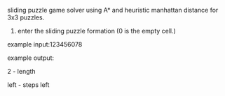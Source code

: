 sliding puzzle game solver using A* and heuristic manhattan distance for 3x3 puzzles.

1. enter the sliding puzzle formation (0 is the empty cell.)


example input:123456078

example output:

2 - length 

left - steps
left
